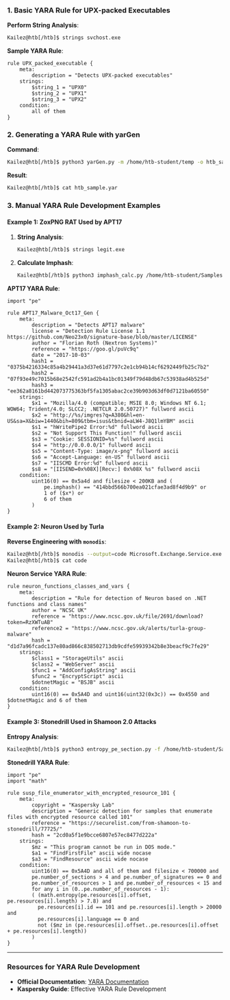 ### 1. Basic YARA Rule for UPX-packed Executables

**Perform String Analysis**:
```bash
Kailez@htb[/htb]$ strings svchost.exe
```

**Sample YARA Rule**:
```yara
rule UPX_packed_executable {
    meta:
        description = "Detects UPX-packed executables"
    strings: 
        $string_1 = "UPX0"
        $string_2 = "UPX1"
        $string_3 = "UPX2"
    condition:
        all of them
}
```

### 2. Generating a YARA Rule with yarGen

**Command**:
```bash
Kailez@htb[/htb]$ python3 yarGen.py -m /home/htb-student/temp -o htb_sample.yar
```

**Result**:
```bash
Kailez@htb[/htb]$ cat htb_sample.yar
```

### 3. Manual YARA Rule Development Examples

#### Example 1: ZoxPNG RAT Used by APT17
1. **String Analysis**:
   ```bash
   Kailez@htb[/htb]$ strings legit.exe
   ```
2. **Calculate Imphash**:
   ```bash
   Kailez@htb[/htb]$ python3 imphash_calc.py /home/htb-student/Samples/YARASigma/legit.exe
   ```

**APT17 YARA Rule**:
```yara
import "pe"

rule APT17_Malware_Oct17_Gen {
    meta:
        description = "Detects APT17 malware"
        license = "Detection Rule License 1.1 https://github.com/Neo23x0/signature-base/blob/master/LICENSE"
        author = "Florian Roth (Nextron Systems)"
        reference = "https://goo.gl/puVc9q"
        date = "2017-10-03"
        hash1 = "0375b4216334c85a4b29441a3d37e61d7797c2e1cb94b14cf6292449fb25c7b2"
        hash2 = "07f93e49c7015b68e2542fc591ad2b4a1bc01349f79d48db67c53938ad4b525d"
        hash3 = "ee362a8161bd442073775363bf5fa1305abac2ce39b903d63df0d7121ba60550"
    strings:
        $x1 = "Mozilla/4.0 (compatible; MSIE 8.0; Windows NT 6.1; WOW64; Trident/4.0; SLCC2; .NETCLR 2.0.50727)" fullword ascii
        $x2 = "http://%s/imgres?q=A380&hl=en-US&sa=X&biw=1440&bih=809&tbm=isus&tbnid=aLW4-J8Q1lmYBM" ascii
        $s1 = "hWritePipe2 Error:%d" fullword ascii
        $s2 = "Not Support This Function!" fullword ascii
        $s3 = "Cookie: SESSIONID=%s" fullword ascii
        $s4 = "http://0.0.0.0/1" fullword ascii
        $s5 = "Content-Type: image/x-png" fullword ascii
        $s6 = "Accept-Language: en-US" fullword ascii
        $s7 = "IISCMD Error:%d" fullword ascii
        $s8 = "[IISEND=0x%08X][Recv:] 0x%08X %s" fullword ascii
    condition:
        uint16(0) == 0x5a4d and filesize < 200KB and (
            pe.imphash() == "414bbd566b700ea021cfae3ad8f4d9b9" or
            1 of ($x*) or
            6 of them
        )
}
```

#### Example 2: Neuron Used by Turla

**Reverse Engineering with `monodis`**:
```bash
Kailez@htb[/htb]$ monodis --output=code Microsoft.Exchange.Service.exe
Kailez@htb[/htb]$ cat code
```

**Neuron Service YARA Rule**:
```yara
rule neuron_functions_classes_and_vars {
    meta:
        description = "Rule for detection of Neuron based on .NET functions and class names"
        author = "NCSC UK"
        reference = "https://www.ncsc.gov.uk/file/2691/download?token=RzXWTuAB"
        reference2 = "https://www.ncsc.gov.uk/alerts/turla-group-malware"
        hash = "d1d7a96fcadc137e80ad866c838502713db9cdfe59939342b8e3beacf9c7fe29"
    strings:
        $class1 = "StorageUtils" ascii
        $class2 = "WebServer" ascii
        $func1 = "AddConfigAsString" ascii
        $func2 = "EncryptScript" ascii
        $dotnetMagic = "BSJB" ascii
    condition:
        uint16(0) == 0x5A4D and uint16(uint32(0x3c)) == 0x4550 and $dotnetMagic and 6 of them
}
```

#### Example 3: Stonedrill Used in Shamoon 2.0 Attacks

**Entropy Analysis**:
```bash
Kailez@htb[/htb]$ python3 entropy_pe_section.py -f /home/htb-student/Samples/YARASigma/sham2.exe
```

**Stonedrill YARA Rule**:
```yara
import "pe"
import "math"

rule susp_file_enumerator_with_encrypted_resource_101 {
    meta:
        copyright = "Kaspersky Lab"
        description = "Generic detection for samples that enumerate files with encrypted resource called 101"
        reference = "https://securelist.com/from-shamoon-to-stonedrill/77725/"
        hash = "2cd0a5f1e9bcce6807e57ec8477d222a"
    strings:
        $mz = "This program cannot be run in DOS mode."
        $a1 = "FindFirstFile" ascii wide nocase
        $a3 = "FindResource" ascii wide nocase
    condition:
        uint16(0) == 0x5A4D and all of them and filesize < 700000 and
        pe.number_of_sections > 4 and pe.number_of_signatures == 0 and
        pe.number_of_resources > 1 and pe.number_of_resources < 15 and
        for any i in (0..pe.number_of_resources - 1):
        ( (math.entropy(pe.resources[i].offset, pe.resources[i].length) > 7.8) and
          pe.resources[i].id == 101 and pe.resources[i].length > 20000 and
          pe.resources[i].language == 0 and
          not ($mz in (pe.resources[i].offset..pe.resources[i].offset + pe.resources[i].length))
        )
}
```

---

### **Resources for YARA Rule Development**

- **Official Documentation**: [YARA Documentation](https://yara.readthedocs.io/)
- **Kaspersky Guide**: Effective YARA Rule Development